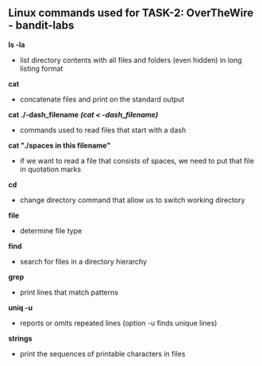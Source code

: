 ## Linux commands used for TASK-2: OverTheWire - bandit-labs

**ls -la**
- list directory contents with all files and folders (even hidden) in long listing format

**cat** 
- concatenate files and print on the standard output

**cat ./-dash_filename** **_(cat < -dash_filename)_** 
- commands used to read files that start with a dash

**cat "./spaces in this filename"** 
- if we want to read a file that consists of spaces, we need to put that file in quotation marks

**cd** 
- change directory command that allow us to switch working directory

**file** 
- determine file type

**find** 
- search for files in a directory hierarchy

**grep** 
- print lines that match patterns

**uniq -u** 
- reports or omits repeated lines (option -u finds unique lines)

**strings** 
- print the sequences of printable characters in files
